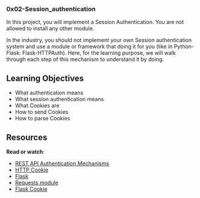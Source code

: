 ### 0x02-Session_authentication

In this project, you will implement a Session Authentication. You are not allowed to install any other module.

In the industry, you should not implement your own Session authentication system and use a module or framework that doing it for you (like in Python-Flask: Flask-HTTPAuth). Here, for the learning purpose, we will walk through each step of this mechanism to understand it by doing.


## Learning Objectives

* What authentication means
* What session authentication means
* What Cookies are
* How to send Cookies
* How to parse Cookies


## Resources

**Read or watch**:

- [REST API Authentication Mechanisms](https://www.youtube.com/watch?v=501dpx2IjGY)
- [HTTP Cookie](https://developer.mozilla.org/en-US/docs/Web/HTTP/Cookies)
- [Flask](https://flask.palletsprojects.com/en/1.1.x/)
- [Requests module](https://requests.readthedocs.io/en/master/)
- [Flask Cookie](https://flask.palletsprojects.com/en/1.1.x/quickstart/#cookies)

